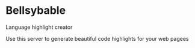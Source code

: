 # Bellsybable

Language highlight creator

Use this server to generate beautiful code highlights for your web pagees
